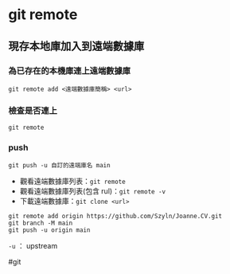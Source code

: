 # git remote
## 現存本地庫加入到遠端數據庫
### 為已存在的本機庫連上遠端數據庫
```
git remote add <遠端數據庫簡稱> <url>
```

### 檢查是否連上
```
git remote
```
### push
```
git push -u 自訂的遠端庫名 main
```


-   觀看遠端數據庫列表：`git remote`
-   觀看遠端數據庫列表(包含 rul)：`git remote -v`
-   下載遠端數據庫：`git clone <url>`

```
git remote add origin https://github.com/Szyln/Joanne.CV.git
git branch -M main
git push -u origin main
```


`-u` ： upstream


#git